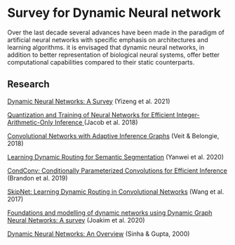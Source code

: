 # Survey for Dynamic Neural network
Over the last decade several advances have been made in the paradigm of 
artificial neural networks with specific emphasis on architectures and learning algorithms.
it is envisaged that dynamic neural networks, 
in addition to better representation of biological neural systems,
offer better computational capabilities compared to their static counterparts.

## Research

[Dynamic Neural Networks: A Survey](https://arxiv.org/pdf/2102.04906.pdf) (Yizeng et al. 2021)

[Quantization and Training of Neural Networks for Efficient Integer-Arithmetic-Only Inference
](https://arxiv.org/abs/1712.05877) (Jacob et al. 2018)

[Convolutional Networks with Adaptive Inference Graphs](https://arxiv.org/abs/1711.11503) (Veit & Belongie, 2018)

[Learning Dynamic Routing for Semantic Segmentation](https://arxiv.org/abs/2003.10401) (Yanwei et al. 2020)

[CondConv: Conditionally Parameterized Convolutions for Efficient Inference](https://arxiv.org/abs/1904.04971) (Brandon et al. 2019)

[SkipNet: Learning Dynamic Routing in Convolutional Networks](https://arxiv.org/abs/1711.09485) (Wang et al. 2017)

[Foundations and modelling of dynamic networks using Dynamic Graph Neural Networks: A survey](https://arxiv.org/abs/2005.07496) (Joakim et al. 2020)

[Dynamic Neural Networks: An Overview](https://ieeexplore.ieee.org/document/854201) (Sinha & Gupta, 2000)
